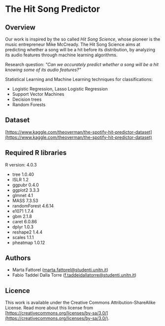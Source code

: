 # The Hit Song Predictor

## Overview

Our work is inspired by the so called *Hit Song Science*, whose pioneer is the music entrepreneur Mike McCready. The Hit Song Science aims at predicting whether a song will be a hit before its distribution, by analyzing its audio features through machine learning algorithms. 

Research question: *"Can we accurately predict whether a song will be a hit knowing some of its audio features?"* 

Statistical Learning and Machine Learning techniques for classifications:
* Logistic Regression, Lasso Logistic Regression
* Support Vector Machines
* Decision trees
* Random Forests

## Dataset

[https://www.kaggle.com/theoverman/the-spotify-hit-predictor-dataset](https://www.kaggle.com/theoverman/the-spotify-hit-predictor-dataset)

## Required R libraries
R version: 4.0.3
 * tree 1.0.40
 * ISLR 1.2
 * ggpubr 0.4.0
 * ggplot2 3.3.3
 * glmnet 4.1
 * MASS 7.3.53
 * randomForest 4.6.14
 * e1071 1.7.4
 * gbm 2.1.8
 * caret 6.0.86
 * dplyr 1.0.3
 * reshape2 1.4.4
 * scales 1.1.1
 * pheatmap 1.0.12

## Authors

* Marta Fattorel (marta.fattorel@studenti.unitn.it)
* Fabio Taddei Dalla Torre (f.taddeidallatorre@studenti.unitn.it)

## Licence

This work is available under the Creative Commons Attribution-ShareAlike License. Read more about this license from [https://creativecommons.org/licenses/by-sa/3.0/](https://creativecommons.org/licenses/by-sa/3.0/).
